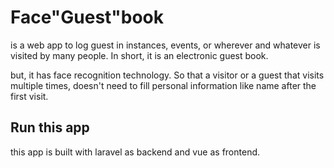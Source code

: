 # Face"Guest"book
is a web app to log guest in instances, events, or wherever and whatever is visited by many people. In short, it is an electronic guest book.

but, it has face recognition technology. So that a visitor or a guest that visits multiple times, doesn't need to fill personal information like name after the first visit.

## Run this app
this app is built with laravel as backend and vue as frontend.